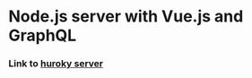 <h1>Node.js server with Vue.js and GraphQL</h1>

<h3>Link to <a href="https://dashboard.heroku.com/apps/protected-ocean-33395/">huroky server</a></h3>
